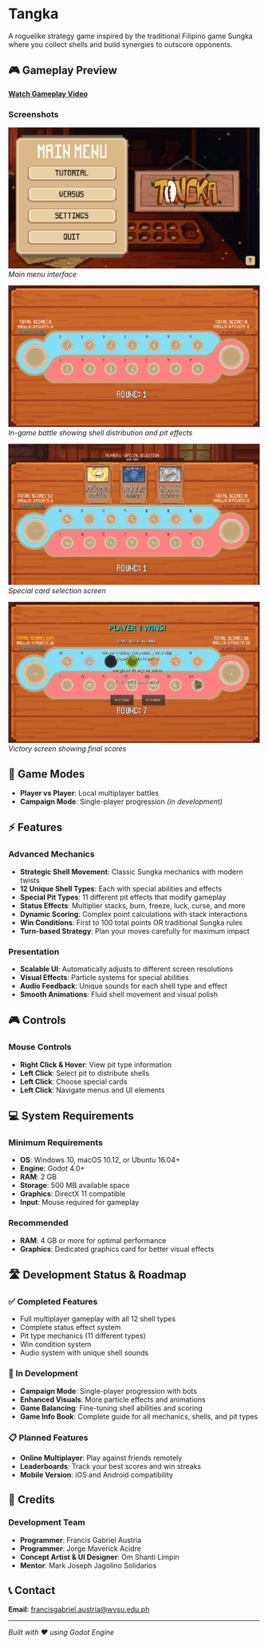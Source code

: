 # Tangka

A roguelike strategy game inspired by the traditional Filipino game Sungka where you collect shells and build synergies to outscore opponents.

## 🎮 Gameplay Preview

[**Watch Gameplay Video**](https://drive.google.com/file/d/1bGg8HnLSAWqO2HTV2zhGelj5C8rofp_-/view?usp=sharing)

### Screenshots

![Main Menu](screenshots/Main%20menu.png)
*Main menu interface*

![Gameplay](screenshots/Gameplay.png)
*In-game battle showing shell distribution and pit effects*

![Card Selection](screenshots/Pick%20Card.png)
*Special card selection screen*

![End Game](screenshots/End%20game.png)
*Victory screen showing final scores*

## 🎯 Game Modes

- **Player vs Player**: Local multiplayer battles
- **Campaign Mode**: Single-player progression *(in development)*

## ⚡ Features

### Advanced Mechanics
- **Strategic Shell Movement**: Classic Sungka mechanics with modern twists
- **12 Unique Shell Types**: Each with special abilities and effects
- **Special Pit Types**: 11 different pit effects that modify gameplay
- **Status Effects**: Multiplier stacks, burn, freeze, luck, curse, and more
- **Dynamic Scoring**: Complex point calculations with stack interactions
- **Win Conditions**: First to 100 total points OR traditional Sungka rules
- **Turn-based Strategy**: Plan your moves carefully for maximum impact

### Presentation
- **Scalable UI**: Automatically adjusts to different screen resolutions
- **Visual Effects**: Particle systems for special abilities
- **Audio Feedback**: Unique sounds for each shell type and effect
- **Smooth Animations**: Fluid shell movement and visual polish

## 🎮 Controls

### Mouse Controls
- **Right Click & Hover**: View pit type information
- **Left Click**: Select pit to distribute shells
- **Left Click**: Choose special cards
- **Left Click**: Navigate menus and UI elements

## 💻 System Requirements

### Minimum Requirements
- **OS**: Windows 10, macOS 10.12, or Ubuntu 16.04+
- **Engine**: Godot 4.0+
- **RAM**: 2 GB
- **Storage**: 500 MB available space
- **Graphics**: DirectX 11 compatible
- **Input**: Mouse required for gameplay

### Recommended
- **RAM**: 4 GB or more for optimal performance
- **Graphics**: Dedicated graphics card for better visual effects

## 🛣️ Development Status & Roadmap

### ✅ Completed Features
- Full multiplayer gameplay with all 12 shell types
- Complete status effect system
- Pit type mechanics (11 different types)
- Win condition system
- Audio system with unique shell sounds

### 🔄 In Development
- **Campaign Mode**: Single-player progression with bots
- **Enhanced Visuals**: More particle effects and animations
- **Game Balancing**: Fine-tuning shell abilities and scoring
- **Game Info Book**: Complete guide for all mechanics, shells, and pit types

### 📋 Planned Features
- **Online Multiplayer**: Play against friends remotely
- **Leaderboards**: Track your best scores and win streaks
- **Mobile Version**: iOS and Android compatibility

## 👥 Credits

### Development Team
- **Programmer**: Francis Gabriel Austria
- **Programmer**: Jorge Maverick Acidre
- **Concept Artist & UI Designer**: Om Shanti Limpin
- **Mentor**: Mark Joseph Jagolino Solidarios

## 📞 Contact

**Email**: francisgabriel.austria@wvsu.edu.ph

---

*Built with ❤️ using Godot Engine*
